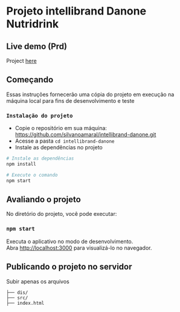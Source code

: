 # Projeto intellibrand Danone Nutridrink

## Live demo (Prd)

Project [here](https://silvanoamaral.github.io/intellibrand-danone/index.html)

## Começando
Essas instruções fornecerão uma cópia do projeto em execução na máquina local para fins de desenvolvimento e teste

### `Instalação do projeto`

* Copie o repositório em sua máquina: https://github.com/silvanoamaral/intellibrand-danone.git
* Acesse a pasta `cd intellibrand-danone`
* Instale as dependências no projeto

```bash
# Instale as dependências
npm install

# Execute o comando
npm start

```

## Avaliando o projeto

No diretório do projeto, você pode executar:

### `npm start`

Executa o aplicativo no modo de desenvolvimento. <br />
Abra [http://localhost:3000](http://localhost:3000) para visualizá-lo no navegador.


## Publicando o projeto no servidor
Subir apenas os arquivos

```
├── dis/
├── src/
├── index.html
```

